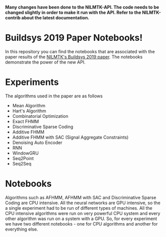 
**Many changes have been done to the NILMTK-API. The code needs to be changed slightly in order to make it run with the API. Refer to the NILMTK-contrib about the latest documentation.**

# Buildsys 2019 Paper Notebooks!

In this repository you can find the notebooks that are associated with the paper results of the [NILMTK's Buildsys 2019 paper]([https://nipunbatra.github.io/papers/batra_buildsys_19.pdf](https://nipunbatra.github.io/papers/batra_buildsys_19.pdf)). The notebooks demonstrate the power of the new API. 

# Experiments
The algorithms used in the paper are as follows

- Mean Algorithm
- Hart's Algorithm
- Combinatorial Optimization
- Exact FHMM
- Discriminative Sparse Coding
- Additive FHMM
- Additive FHMM with SAC (Signal Aggregate Constraints)
- Denoising Auto Encoder
- RNN
- WindowGRU
- Seq2Point
- Seq2Seq

# Notebooks
Algorithms such as AFHMM, AFHMM with SAC and Discriminative Sparse Coding are CPU intensive. All the neural networks are GPU intensive, so the a single experiment had to be run of different types of machines. All the CPU intensive algorithms were run on very powerful CPU system and every other algorithm was run on a system with a GPU. So, for every experiment we have  two different notebooks - one for CPU algorithms and another for everything else. 

